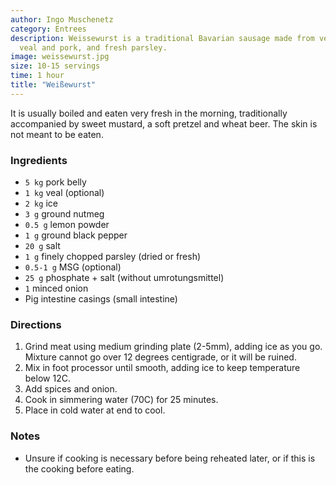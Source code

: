 ```yaml
---
author: Ingo Muschenetz
category: Entrees
description: Weissewurst is a traditional Bavarian sausage made from very finely ground
  veal and pork, and fresh parsley.
image: weissewurst.jpg
size: 10-15 servings
time: 1 hour
title: "Weißewurst"
---
```


It is usually boiled and eaten very fresh in the morning, traditionally accompanied by sweet mustard, a soft pretzel and wheat beer. The skin is not meant to be eaten.

### Ingredients

* `5 kg` pork belly
* `1 kg` veal (optional)
* `2 kg` ice
* `3 g` ground nutmeg
* `0.5 g` lemon powder
* `1 g` ground black pepper
* `20 g` salt
* `1 g` finely chopped parsley (dried or fresh)
* `0.5-1 g` MSG (optional)
* `25 g` phosphate + salt (without umrotungsmittel)
* `1` minced onion
* Pig intestine casings (small intestine)

### Directions

1. Grind meat using medium grinding plate (2-5mm), adding ice as you go. Mixture cannot go over 12 degrees centigrade, or it will be ruined.
2. Mix in foot processor until smooth, adding ice to keep temperature below 12C. 
3. Add spices and onion. 
4. Cook in simmering water (70C) for 25 minutes. 
5. Place in cold water at end to cool.

### Notes

- Unsure if cooking is necessary before being reheated later, or if this is the cooking before eating.